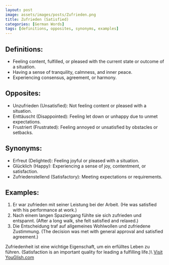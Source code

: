 ```yaml
---
layout: post
image: assets/images/posts/Zufrieden.png
title: Zufrieden (Satisfied)
categories: [German Words]
tags: [definitions, opposites, synonyms, examples]
---
```


## Definitions:
- Feeling content, fulfilled, or pleased with the current state or outcome of a situation.
- Having a sense of tranquility, calmness, and inner peace.
- Experiencing consensus, agreement, or harmony.

## Opposites:
- Unzufrieden (Unsatisfied): Not feeling content or pleased with a situation.
- Enttäuscht (Disappointed): Feeling let down or unhappy due to unmet expectations.
- Frustriert (Frustrated): Feeling annoyed or unsatisfied by obstacles or setbacks.

## Synonyms:
- Erfreut (Delighted): Feeling joyful or pleased with a situation.
- Glücklich (Happy): Experiencing a sense of joy, contentment, or satisfaction.
- Zufriedenstellend (Satisfactory): Meeting expectations or requirements.

## Examples:
1. Er war zufrieden mit seiner Leistung bei der Arbeit. (He was satisfied with his performance at work.)
2. Nach einem langen Spaziergang fühlte sie sich zufrieden und entspannt. (After a long walk, she felt satisfied and relaxed.)
3. Die Entscheidung traf auf allgemeines Wohlwollen und zufriedene Zustimmung. (The decision was met with general approval and satisfied agreement.)

Zufriedenheit ist eine wichtige Eigenschaft, um ein erfülltes Leben zu führen. (Satisfaction is an important quality for leading a fulfilling life.)\ <a id="yg-widget-0" class="youglish-widget" data-query="Zufrieden" data-lang="german" data-components="8412" data-auto-start="0" data-bkg-color="theme_light" data-title="How%20to%20pronounce%20Zufrieden%20in%20German"  rel="nofollow" href="https://youglish.com">Visit YouGlish.com</a><script async src="https://youglish.com/public/emb/widget.js" charset="utf-8"></script>